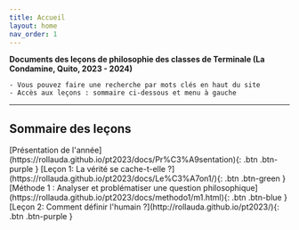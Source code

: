 ```yaml
---
title: Accueil
layout: home
nav_order: 1
---
```


**Documents des leçons de philosophie des classes de Terminale (La Condamine, Quito, 2023 - 2024)**  

```
- Vous pouvez faire une recherche par mots clés en haut du site
- Accès aux leçons : sommaire ci-dessous et menu à gauche
```

---  
## Sommaire des leçons

<span class="fs-3">
[Présentation de l'année](https://rollauda.github.io/pt2023/docs/Pr%C3%A9sentation){: .btn .btn-purple }  
[Leçon 1: La vérité se cache-t-elle ?](https://rollauda.github.io/pt2023/docs/Le%C3%A7on1/){: .btn .btn-green }  
[Méthode 1 : Analyser et problématiser une question philosophique](https://rollauda.github.io/pt2023/docs/methodo1/m1.html){: .btn .btn-blue }  
[Leçon 2: Comment définir l'humain ?](http://rollauda.github.io/pt2023/){: .btn .btn-purple }
</span>  

